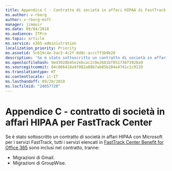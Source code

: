 ```yaml
---
title: Appendice C - Contratto di società in affari HIPAA di FastTrack Center
ms.author: v-rberg
author: v-rberg-msft
manager: jimmuir
ms.date: 09/04/2018
ms.audience: ITPro
ms.topic: article
ms.service: o365-administration
localization_priority: Priority
ms.assetid: 5c619c4e-2ac5-4c2f-8d8c-acccff3b9b20
description: 'Se è stato sottoscritto un contratto di società in affari HIPAA con Microsoft per i servizi FastTrack, tutti i servizi elencati in FastTrack Center Benefit for Office 365 sono inclusi nel contratto, tranne:'
ms.openlocfilehash: 9ed3928b45e2ebcac2c0e2681bf051736f3928a9
ms.sourcegitcommit: 04c086418a97082a88b7ab85b284e4741c1c9139
ms.translationtype: HT
ms.contentlocale: it-IT
ms.lasthandoff: 09/20/2018
ms.locfileid: "24057720"
---
```

# <a name="appendix-c---fasttrack-center-hipaa-business-associate-agreement"></a>Appendice C - contratto di società in affari HIPAA per FastTrack Center

Se è stato sottoscritto un contratto di società in affari HIPAA con Microsoft per i servizi FastTrack, tutti i servizi elencati in [FastTrack Center Benefit for Office 365](fasttrack-benefit-for-office-365.md) sono inclusi nel contratto, tranne: 
  
- Migrazioni di Gmail.   
- Migrazioni di GroupWise.
    

